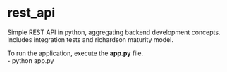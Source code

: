 # rest_api
Simple REST API in python, aggregating backend development concepts. Includes integration tests and richardson maturity model.

To run the application, execute the <b>app.py</b> file. <br>
    - python app.py
